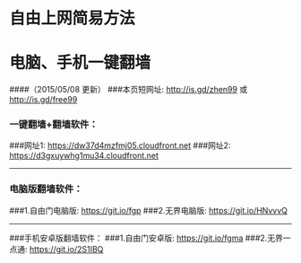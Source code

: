 # 自由上网简易方法
# 电脑、手机一键翻墙
####（2015/05/08 更新）
###本页短网址: http://is.gd/zhen99 或 http://is.gd/free99

### 一键翻墙+翻墙软件：
###网址1: https://dw37d4mzfmj05.cloudfront.net
###网址2: https://d3gxuywhg1mu34.cloudfront.net

***

### 电脑版翻墙软件：
###1.自由门电脑版: https://git.io/fgp
###2.无界电脑版: https://git.io/HNvvvQ

***

###手机安卓版翻墙软件：
###1.自由门安卓版: https://git.io/fgma
###2.无界一点通: https://git.io/2S1IBQ
